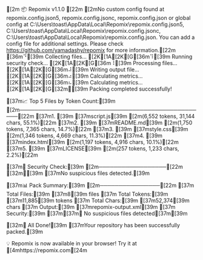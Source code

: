 [2m
📦 Repomix v1.1.0
[22m
[2mNo custom config found at repomix.config.json5, repomix.config.jsonc, repomix.config.json or global config at C:\Users\toast\AppData\Local\Repomix\repomix.config.json5, C:\Users\toast\AppData\Local\Repomix\repomix.config.jsonc, C:\Users\toast\AppData\Local\Repomix\repomix.config.json.
You can add a config file for additional settings. Please check https://github.com/yamadashy/repomix for more information.[22m
[36m⠙[39m Collecting files...
[2K[1A[2K[G[36m⠹[39m Running security check...
[2K[1A[2K[G[36m⠸[39m Processing files...
[2K[1A[2K[G[36m⠼[39m Writing output file...
[2K[1A[2K[G[36m⠴[39m Calculating metrics...
[2K[1A[2K[G[36m⠦[39m Calculating metrics...
[2K[1A[2K[G[32m✔[39m Packing completed successfully!

[37m📈 Top 5 Files by Token Count:[39m
[2m──────────────────────────────────────────────────[22m
[37m1. [39m [37mscript.js[39m [2m(6,552 tokens, 31,144 chars, 55.1%)[22m
[37m2. [39m [37mREADME.md[39m [2m(1,750 tokens, 7,365 chars, 14.7%)[22m
[37m3. [39m [37mstyle.css[39m [2m(1,346 tokens, 4,669 chars, 11.3%)[22m
[37m4. [39m [37mindex.html[39m [2m(1,197 tokens, 4,916 chars, 10.1%)[22m
[37m5. [39m [37mLICENSE[39m [2m(257 tokens, 1,233 chars, 2.2%)[22m

[37m🔎 Security Check:[39m
[2m──────────────────[22m
[32m✔[39m [37mNo suspicious files detected.[39m

[37m📊 Pack Summary:[39m
[2m────────────────[22m
[37m  Total Files:[39m [37m8[39m files
[37m Total Tokens:[39m [37m11,885[39m tokens
[37m  Total Chars:[39m [37m52,374[39m chars
[37m       Output:[39m [37mrepomix-output.xml[39m
[37m     Security:[39m [37m[37m✔ No suspicious files detected[37m[39m

[32m🎉 All Done![39m
[37mYour repository has been successfully packed.[39m

💡 Repomix is now available in your browser! Try it at [4mhttps://repomix.com[24m
